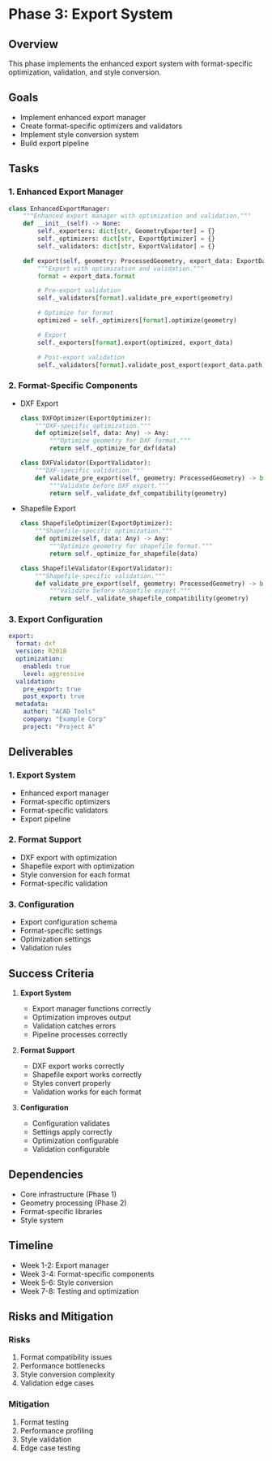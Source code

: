 # Phase 3: Export System

## Overview
This phase implements the enhanced export system with format-specific optimization, validation, and style conversion.

## Goals
- Implement enhanced export manager
- Create format-specific optimizers and validators
- Implement style conversion system
- Build export pipeline

## Tasks

### 1. Enhanced Export Manager
```python
class EnhancedExportManager:
    """Enhanced export manager with optimization and validation."""
    def __init__(self) -> None:
        self._exporters: dict[str, GeometryExporter] = {}
        self._optimizers: dict[str, ExportOptimizer] = {}
        self._validators: dict[str, ExportValidator] = {}

    def export(self, geometry: ProcessedGeometry, export_data: ExportData) -> None:
        """Export with optimization and validation."""
        format = export_data.format

        # Pre-export validation
        self._validators[format].validate_pre_export(geometry)

        # Optimize for format
        optimized = self._optimizers[format].optimize(geometry)

        # Export
        self._exporters[format].export(optimized, export_data)

        # Post-export validation
        self._validators[format].validate_post_export(export_data.path)
```

### 2. Format-Specific Components
- DXF Export
  ```python
  class DXFOptimizer(ExportOptimizer):
      """DXF-specific optimization."""
      def optimize(self, data: Any) -> Any:
          """Optimize geometry for DXF format."""
          return self._optimize_for_dxf(data)

  class DXFValidator(ExportValidator):
      """DXF-specific validation."""
      def validate_pre_export(self, geometry: ProcessedGeometry) -> bool:
          """Validate before DXF export."""
          return self._validate_dxf_compatibility(geometry)
  ```
- Shapefile Export
  ```python
  class ShapefileOptimizer(ExportOptimizer):
      """Shapefile-specific optimization."""
      def optimize(self, data: Any) -> Any:
          """Optimize geometry for shapefile format."""
          return self._optimize_for_shapefile(data)

  class ShapefileValidator(ExportValidator):
      """Shapefile-specific validation."""
      def validate_pre_export(self, geometry: ProcessedGeometry) -> bool:
          """Validate before shapefile export."""
          return self._validate_shapefile_compatibility(geometry)
  ```

### 3. Export Configuration
```yaml
export:
  format: dxf
  version: R2018
  optimization:
    enabled: true
    level: aggressive
  validation:
    pre_export: true
    post_export: true
  metadata:
    author: "ACAD Tools"
    company: "Example Corp"
    project: "Project A"
```

## Deliverables

### 1. Export System
- Enhanced export manager
- Format-specific optimizers
- Format-specific validators
- Export pipeline

### 2. Format Support
- DXF export with optimization
- Shapefile export with optimization
- Style conversion for each format
- Format-specific validation

### 3. Configuration
- Export configuration schema
- Format-specific settings
- Optimization settings
- Validation rules

## Success Criteria

1. **Export System**
   - Export manager functions correctly
   - Optimization improves output
   - Validation catches errors
   - Pipeline processes correctly

2. **Format Support**
   - DXF export works correctly
   - Shapefile export works correctly
   - Styles convert properly
   - Validation works for each format

3. **Configuration**
   - Configuration validates
   - Settings apply correctly
   - Optimization configurable
   - Validation configurable

## Dependencies
- Core infrastructure (Phase 1)
- Geometry processing (Phase 2)
- Format-specific libraries
- Style system

## Timeline
- Week 1-2: Export manager
- Week 3-4: Format-specific components
- Week 5-6: Style conversion
- Week 7-8: Testing and optimization

## Risks and Mitigation

### Risks
1. Format compatibility issues
2. Performance bottlenecks
3. Style conversion complexity
4. Validation edge cases

### Mitigation
1. Format testing
2. Performance profiling
3. Style validation
4. Edge case testing
